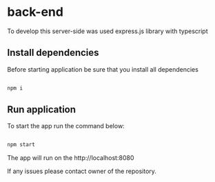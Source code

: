 # back-end

To develop this server-side was used express.js library with typescript

## Install dependencies

Before starting application be sure that you install all dependencies

```bash

npm i

```

## Run application

To start the app run the command below:

```bash

npm start

```

The app will run on the http://localhost:8080

If any issues please contact owner of the repository.